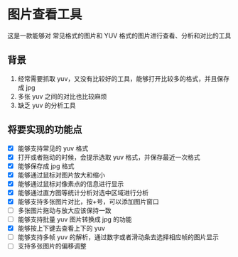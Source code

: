 # 图片查看工具

这是一款能够对 常见格式的图片和 YUV 格式的图片进行查看、分析和对比的工具

## 背景

1. 经常需要抓取 yuv，又没有比较好的工具，能够打开比较多的格式，并且保存成 jpg
2. 多张 yuv 之间的对比也比较麻烦
3. 缺乏 yuv 的分析工具

## 将要实现的功能点

- [x] 能够支持常见的 yuv 格式
- [x] 打开或者拖动的时候，会提示选取 yuv 格式，并保存最近一次格式
- [x] 能够保存成 jpg 格式
- [x] 能够通过鼠标对图片放大和缩小
- [x] 能够通过鼠标对像素点的信息进行显示
- [x] 能够通过直方图等统计分析对选中区域进行分析
- [x] 能够支持多张图片对比，按+号，可以添加图片窗口
- [ ] 多张图片拖动与放大应该保持一致
- [ ] 能够支持批量 yuv 图片转换成 jpg 的功能
- [x] 能够按上下键去查看上下的 yuv
- [ ] 能够支持多帧 yuv 的解析，通过数字或者滑动条去选择相应帧的图片显示
- [ ] 支持多张图片的偏移调整
